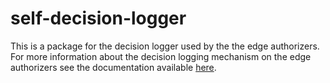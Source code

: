# self-decision-logger

This is a package for the decision logger used by the the edge authorizers. For more information about the decision logging mechanism on the edge authorizers see the documentation available [here](https://docs.aserto.com/docs/edge-authorizers/decision-logs).